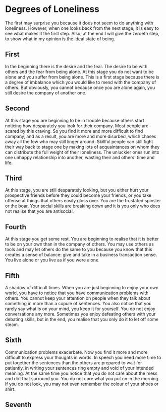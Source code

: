 Degrees of Loneliness
=====================

The first may surprise you because it does not seem to do anything with loneliness. However, when one looks back from the next stage, it is easy to see what makes it the first step. Also, at the end I will give the zeroeth step, to show what in my opinion is the ideal state of being.

First
-----

In the beginning there is the desire and the fear. The desire to be with others and the fear from being alone. At this stage you do not want to be alone and you suffer from being alone. This is a first stage because there is a degree of imbalance which you would like to mend with the company of others. But obviously, you cannot because once you are alone again, you still desire the company of another one.

Second
------

At this stage you are beginning to be in trouble because others start noticing how desparately you look for their company. Most people are scared by this craving. So you find it more and more difficult to find company, and as a result, you are more and more disurbed, which chases away all the few who may still linger around. Skillful people can still fight their way back to stage one by making lots of acquaintances on whom they can distribute the full weight of their loneliness. The unluckier ones run into one unhappy relationship into another, wasting their and others' time and life.

Third
-----

At this stage, you are still desparately looking, but you either hurt your prospective friends before they could become your friends, or you take offense at things that others easily gloss over. You are the frustated spinster or the boar. Your social skills are breaking down and it is you only who does not realise that you are antisocial.

Fourth
------

At this stage you get some rest. You are beginning to realise that it is better to be on your own than in the company of others. You may use others as tools and may let others do the same to you because you know that this creates a sense of balance: give and take in a business transaction sense. You live alone or you live as if you were alone.

Fifth
-----

A shadow of difficult times. When you are just beginning to enjoy your own world, you have to notice that you have communication problems with others. You cannot keep your attention on people when they talk about something in more than a copule of sentences. You also notice that you rarely say what is on your mind, you keep it for yourself. You do not enjoy conversations any more. Sometimes you enjoy defeating others with your debating skills, but in the end, you realise that you only do it to let off some steam.

Sixth
-----

Communication problems exacerbate. Now you find it more and more difficult to express your thoughts in words. In speech you need more time to put together the sentences than the others are prepared to wait for patiently, in writing your sentences ring empty and void of your intended meaning. At the same time you notice that you do not care about the mess and dirt that surround you. You do not care what you put on in the morning. If you do not look, you may not even remember the colour of your shoes or shirt.

Seventh
-------
